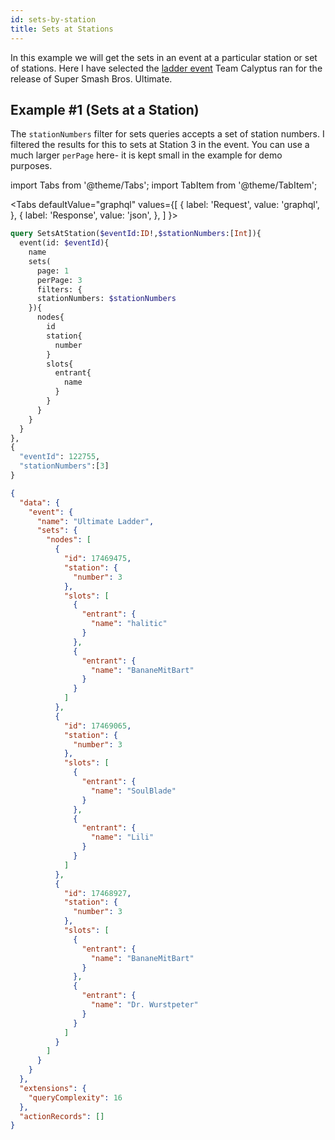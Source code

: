 ```yaml
---
id: sets-by-station
title: Sets at Stations
---
```


In this example we will get the sets in an event at a particular station or set of stations.
Here I have selected the <a href="https://smash.gg/tournament/super-smash-bros-ultimate-release-event/events/super-smash-bros-ultimate/brackets/271970/592933/matches" target="_blank">ladder event</a>
Team Calyptus ran for the release of Super Smash Bros. Ultimate.

## Example #1 (Sets at a Station)

The `stationNumbers` filter for sets queries accepts a set of station numbers.
I filtered the results for this to sets at Station 3 in the event.
You can use a much larger `perPage` here- it is kept small in the example for demo purposes.

import Tabs from '@theme/Tabs';
import TabItem from '@theme/TabItem';

<Tabs
defaultValue="graphql"
values={[
{ label: 'Request', value: 'graphql', },
{ label: 'Response', value: 'json', },
]
}>
<TabItem value="graphql">

```graphql
query SetsAtStation($eventId:ID!,$stationNumbers:[Int]){
  event(id: $eventId){
    name
    sets(
      page: 1
      perPage: 3
      filters: {
      stationNumbers: $stationNumbers
    }){
      nodes{
        id
        station{
          number
        }
        slots{
          entrant{
            name
          }
        }
      }
    }
  }
},
{
  "eventId": 122755,
  "stationNumbers":[3]
}
```

</TabItem>

<TabItem value="json">

```json
{
  "data": {
    "event": {
      "name": "Ultimate Ladder",
      "sets": {
        "nodes": [
          {
            "id": 17469475,
            "station": {
              "number": 3
            },
            "slots": [
              {
                "entrant": {
                  "name": "halitic"
                }
              },
              {
                "entrant": {
                  "name": "BananeMitBart"
                }
              }
            ]
          },
          {
            "id": 17469065,
            "station": {
              "number": 3
            },
            "slots": [
              {
                "entrant": {
                  "name": "SoulBlade"
                }
              },
              {
                "entrant": {
                  "name": "Lili"
                }
              }
            ]
          },
          {
            "id": 17468927,
            "station": {
              "number": 3
            },
            "slots": [
              {
                "entrant": {
                  "name": "BananeMitBart"
                }
              },
              {
                "entrant": {
                  "name": "Dr. Wurstpeter"
                }
              }
            ]
          }
        ]
      }
    }
  },
  "extensions": {
    "queryComplexity": 16
  },
  "actionRecords": []
}
```

</TabItem>
</Tabs>
